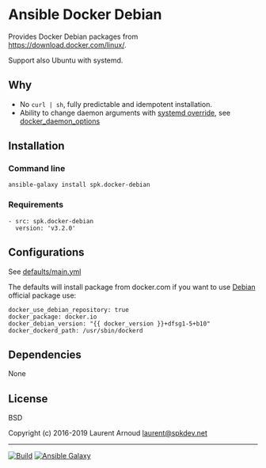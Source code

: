 # Ansible Docker Debian

Provides Docker Debian packages from <https://download.docker.com/linux/>.

Support also Ubuntu with systemd.

## Why

* No `curl | sh`, fully predictable and idempotent installation.
* Ability to change daemon arguments with
    [systemd override](https://docs.docker.com/engine/admin/systemd/), see
    [docker_daemon_options](https://github.com/spk/ansible-docker-debian/blob/master/defaults/main.yml#L14)

## Installation


### Command line

```
ansible-galaxy install spk.docker-debian
```

### Requirements

```
- src: spk.docker-debian
  version: 'v3.2.0'
```

## Configurations

See
[defaults/main.yml](https://github.com/spk/ansible-docker-debian/blob/master/defaults/main.yml)

The defaults will install package from docker.com if you want to use
[Debian](https://packages.debian.org/buster/docker.io) official package use:

```
docker_use_debian_repository: true
docker_package: docker.io
docker_debian_version: "{{ docker_version }}+dfsg1-5+b10"
docker_dockerd_path: /usr/sbin/dockerd
```

## Dependencies

None

## License

BSD

Copyright (c) 2016-2019 Laurent Arnoud <laurent@spkdev.net>

---
[![Build](https://img.shields.io/travis/spk/ansible-docker-debian.svg)](https://travis-ci.org/spk/ansible-docker-debian)
[![Ansible Galaxy](https://img.shields.io/ansible/role/11888.svg)](https://galaxy.ansible.com/spk/docker-debian/)
